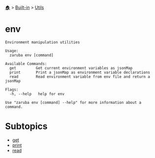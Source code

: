 <!--startTocHeader-->
[🏠](../../../README.md) > [Built-in](../../README.md) > [Utils](../README.md)
# env
<!--endTocHeader-->

```
Environment manipulation utilities

Usage:
  zaruba env [command]

Available Commands:
  get         Get current environment variables as jsonMap
  print       Print a jsonMap as environment variable declarations
  read        Read environment variable from env file and return a jsonMap

Flags:
  -h, --help   help for env

Use "zaruba env [command] --help" for more information about a command.

```

# Subtopics
<!--startTocSubtopic-->
- [get](get.md)
- [print](print.md)
- [read](read.md)
<!--endTocSubtopic-->